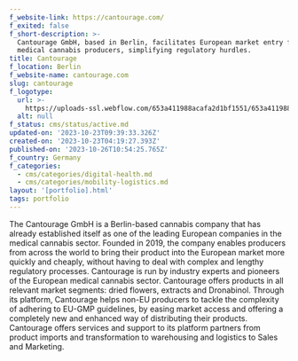 ```yaml
---
f_website-link: https://cantourage.com/
f_exited: false
f_short-description: >-
  Cantourage GmbH, based in Berlin, facilitates European market entry for global
  medical cannabis producers, simplifying regulatory hurdles.
title: Cantourage
f_location: Berlin
f_website-name: cantourage.com
slug: cantourage
f_logotype:
  url: >-
    https://uploads-ssl.webflow.com/653a411988acafa2d1bf1551/653a411988acafa2d1bf1596_64f85da3ac4d6ff1344fc8ea_cantourage.png
  alt: null
f_status: cms/status/active.md
updated-on: '2023-10-23T09:39:33.326Z'
created-on: '2023-10-23T04:19:27.393Z'
published-on: '2023-10-26T10:54:25.765Z'
f_country: Germany
f_categories:
  - cms/categories/digital-health.md
  - cms/categories/mobility-logistics.md
layout: '[portfolio].html'
tags: portfolio
---
```


The Cantourage GmbH is a Berlin-based cannabis company that has already established itself as one of the leading European companies in the medical cannabis sector. Founded in 2019, the company enables producers from across the world to bring their product into the European market more quickly and cheaply, without having to deal with complex and lengthy regulatory processes. Cantourage is run by industry experts and pioneers of the European medical cannabis sector. Cantourage offers products in all relevant market segments: dried flowers, extracts and Dronabinol. Through its platform, Cantourage helps non-EU producers to tackle the complexity of adhering to EU-GMP guidelines, by easing market access and offering a completely new and enhanced way of distributing their products. Cantourage offers services and support to its platform partners from product imports and transformation to warehousing and logistics to Sales and Marketing.
